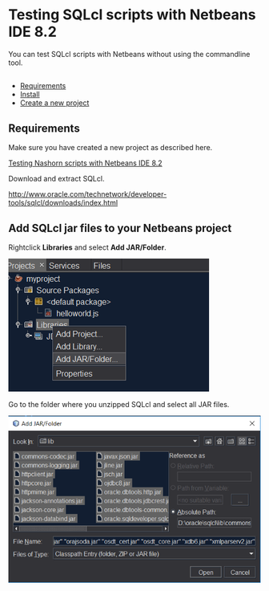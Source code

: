 # Testing SQLcl scripts with Netbeans IDE 8.2

You can test SQLcl scripts with Netbeans without using the commandline tool.

## 

* [Requirements](#requirements)
* [Install](#install)
* [Create a new project](#create-a-new-project)

## Requirements
Make sure you have created a new project as described here.

[Testing Nashorn scripts with Netbeans IDE 8.2](netbeans.md)

Download and extract SQLcl.

http://www.oracle.com/technetwork/developer-tools/sqlcl/downloads/index.html

## Add SQLcl jar files to your Netbeans project
Rightclick **Libraries** and select **Add JAR/Folder**.

![Add SQLcl libraries](../img/add_jars.png)

Go to the folder where you unzipped SQLcl and select all JAR files.

![Add SQLcl libraries](../img/select_jars.PNG)
